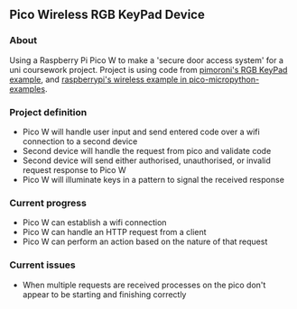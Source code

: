 ## Pico Wireless RGB KeyPad Device

### About

Using a Raspberry Pi Pico W to make a 'secure door access system' for a uni coursework project.
Project is using code from [pimoroni's RGB KeyPad example](https://github.com/pimoroni/pimoroni-pico/blob/main/micropython/examples/pico_rgb_keypad/demo.py), and [raspberrypi's wireless example in pico-micropython-examples](https://github.com/raspberrypi/pico-micropython-examples/blob/master/wireless/webserver.py).

### Project definition

- Pico W will handle user input and send entered code over a wifi connection to a second device
- Second device will handle the request from pico and validate code
- Second device will send either authorised, unauthorised, or invalid request response to Pico W
- Pico W will illuminate keys in a pattern to signal the received response

### Current progress

- Pico W can establish a wifi connection
- Pico W can handle an HTTP request from a client
- Pico W can perform an action based on the nature of that request

### Current issues

- When multiple requests are received processes on the pico don't appear to be starting and finishing correctly

